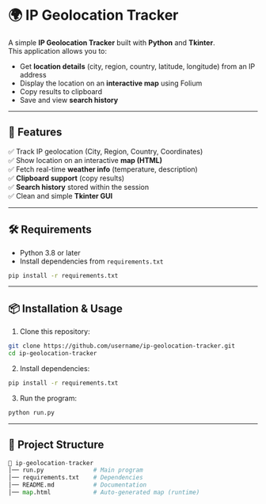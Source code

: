 # 🌍 IP Geolocation Tracker

A simple **IP Geolocation Tracker** built with **Python** and **Tkinter**.  
This application allows you to:

- Get **location details** (city, region, country, latitude, longitude) from an IP address
- Display the location on an **interactive map** using Folium
- Copy results to clipboard
- Save and view **search history**

--- 

## 🚀 Features

✅ Track IP geolocation (City, Region, Country, Coordinates)  
✅ Show location on an interactive **map (HTML)**  
✅ Fetch real-time **weather info** (temperature, description)  
✅ **Clipboard support** (copy results)  
✅ **Search history** stored within the session  
✅ Clean and simple **Tkinter GUI**  

--- 

## 🛠 Requirements

- Python 3.8 or later  
- Install dependencies from `requirements.txt`
```bash
pip install -r requirements.txt
```

---

## 📦 Installation & Usage

1. Clone this repository:
```bash
git clone https://github.com/username/ip-geolocation-tracker.git
cd ip-geolocation-tracker
```
2. Install dependencies:
```bash
pip install -r requirements.txt
```
3. Run the program:
```bash
python run.py
```

---

## 📂 Project Structure
```python
📁 ip-geolocation-tracker
│── run.py              # Main program
│── requirements.txt    # Dependencies
│── README.md           # Documentation
│── map.html            # Auto-generated map (runtime)
```
